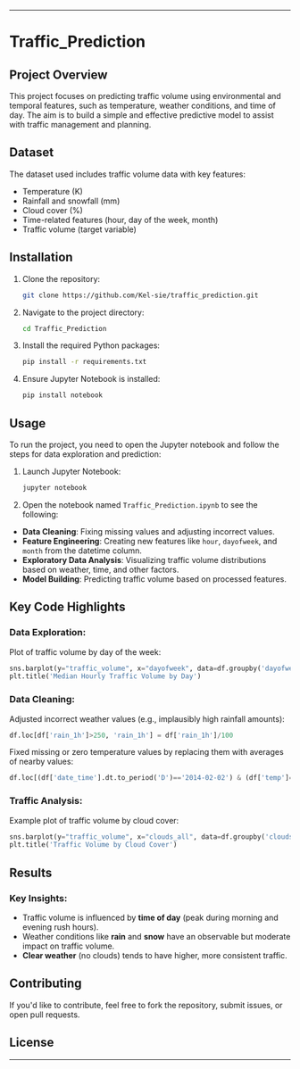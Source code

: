 
---

# Traffic_Prediction

## Project Overview

This project focuses on predicting traffic volume using environmental and temporal features, such as temperature, weather conditions, and time of day. The aim is to build a simple and effective predictive model to assist with traffic management and planning.

## Dataset

The dataset used includes traffic volume data with key features:

- Temperature (K)
- Rainfall and snowfall (mm)
- Cloud cover (%)
- Time-related features (hour, day of the week, month)
- Traffic volume (target variable)

## Installation

1. Clone the repository:

   ```bash
   git clone https://github.com/Kel-sie/traffic_prediction.git
   ```

2. Navigate to the project directory:

   ```bash
   cd Traffic_Prediction
   ```

3. Install the required Python packages:

   ```bash
   pip install -r requirements.txt
   ```

4. Ensure Jupyter Notebook is installed:

   ```bash
   pip install notebook
   ```

## Usage

To run the project, you need to open the Jupyter notebook and follow the steps for data exploration and prediction:

1. Launch Jupyter Notebook:

   ```bash
   jupyter notebook
   ```

2. Open the notebook named `Traffic_Prediction.ipynb` to see the following:

- **Data Cleaning**: Fixing missing values and adjusting incorrect values.
- **Feature Engineering**: Creating new features like `hour`, `dayofweek`, and `month` from the datetime column.
- **Exploratory Data Analysis**: Visualizing traffic volume distributions based on weather, time, and other factors.
- **Model Building**: Predicting traffic volume based on processed features.

## Key Code Highlights

### Data Exploration:

Plot of traffic volume by day of the week:

```python
sns.barplot(y="traffic_volume", x="dayofweek", data=df.groupby('dayofweek')['traffic_volume'].median().to_frame().reset_index())
plt.title('Median Hourly Traffic Volume by Day')
```

### Data Cleaning:

Adjusted incorrect weather values (e.g., implausibly high rainfall amounts):

```python
df.loc[df['rain_1h']>250, 'rain_1h'] = df['rain_1h']/100
```

Fixed missing or zero temperature values by replacing them with averages of nearby values:

```python
df.loc[(df['date_time'].dt.to_period('D')=='2014-02-02') & (df['temp']==0), 'temp'] = (255.37+255.62)/2
```

### Traffic Analysis:

Example plot of traffic volume by cloud cover:

```python
sns.barplot(y="traffic_volume", x="clouds_all", data=df.groupby('clouds_all')['traffic_volume'].mean().to_frame().reset_index())
plt.title('Traffic Volume by Cloud Cover')
```

## Results

### Key Insights:

- Traffic volume is influenced by **time of day** (peak during morning and evening rush hours).
- Weather conditions like **rain** and **snow** have an observable but moderate impact on traffic volume.
- **Clear weather** (no clouds) tends to have higher, more consistent traffic.

## Contributing

If you'd like to contribute, feel free to fork the repository, submit issues, or open pull requests.

## License


---
